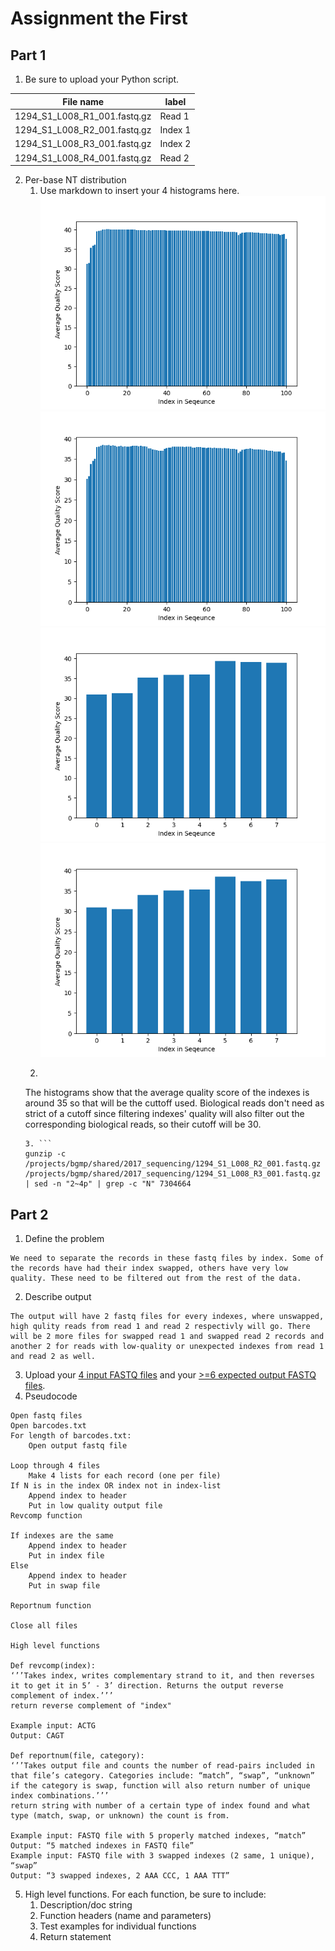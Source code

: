 # Assignment the First

## Part 1
1. Be sure to upload your Python script.

| File name | label |
|---|---|
| 1294_S1_L008_R1_001.fastq.gz | Read 1 |
| 1294_S1_L008_R2_001.fastq.gz | Index 1 |
| 1294_S1_L008_R3_001.fastq.gz | Index 2 |
| 1294_S1_L008_R4_001.fastq.gz | Read 2 |

2. Per-base NT distribution
    1. Use markdown to insert your 4 histograms here.
    ![histogram Read 1](Histogram_r1.png "Read 1 Histogram")
    ![histogram Read 2](Histogram_r4.png "Read 2 Histogram")
    ![histogram Index 1](Histogram_r2.png "Index 1 Histogram")
    ![histogram Index 2](Histogram_r3.png "Index 2 Histogram")
    2. ```
    The histograms show that the average quality score of the indexes is around 35 so that will be the cuttoff used. Biological reads don't need as strict of a cutoff since filtering indexes' quality will also filter out the corresponding biological reads, so their cutoff will be 30.
    ```
    3. ```
	gunzip -c /projects/bgmp/shared/2017_sequencing/1294_S1_L008_R2_001.fastq.gz /projects/bgmp/shared/2017_sequencing/1294_S1_L008_R3_001.fastq.gz | sed -n "2~4p" | grep -c "N" 7304664
	```
    
## Part 2
1. Define the problem
```
We need to separate the records in these fastq files by index. Some of the records have had their index swapped, others have very low quality. These need to be filtered out from the rest of the data.
```
2. Describe output
```
The output will have 2 fastq files for every indexes, where unswapped, high qulity reads from read 1 and read 2 respectivly will go. There will be 2 more files for swapped read 1 and swapped read 2 records and another 2 for reads with low-quality or unexpected indexes from read 1 and read 2 as well. 
```
3. Upload your [4 input FASTQ files](../TEST-input_FASTQ) and your [>=6 expected output FASTQ files](../TEST-output_FASTQ).
4. Pseudocode
```
Open fastq files
Open barcodes.txt
For length of barcodes.txt:
	Open output fastq file

Loop through 4 files
	Make 4 lists for each record (one per file)
If N is in the index OR index not in index-list
	Append index to header
	Put in low quality output file
Revcomp function

If indexes are the same
	Append index to header
	Put in index file
Else
	Append index to header
	Put in swap file

Reportnum function

Close all files

High level functions

Def revcomp(index):
‘’’Takes index, writes complementary strand to it, and then reverses it to get it in 5’ - 3’ direction. Returns the output reverse complement of index.’’’
return reverse complement of "index"

Example input: ACTG
Output: CAGT

Def reportnum(file, category):
‘’’Takes output file and counts the number of read-pairs included in that file’s category. Categories include: “match”, “swap”, “unknown” if the category is swap, function will also return number of unique index combinations.’’’
return string with number of a certain type of index found and what type (match, swap, or unknown) the count is from.

Example input: FASTQ file with 5 properly matched indexes, “match”
Output: “5 matched indexes in FASTQ file”
Example input: FASTQ file with 3 swapped indexes (2 same, 1 unique), “swap”
Output: “3 swapped indexes, 2 AAA CCC, 1 AAA TTT”
```
5. High level functions. For each function, be sure to include:
    1. Description/doc string
    2. Function headers (name and parameters)
    3. Test examples for individual functions
    4. Return statement
